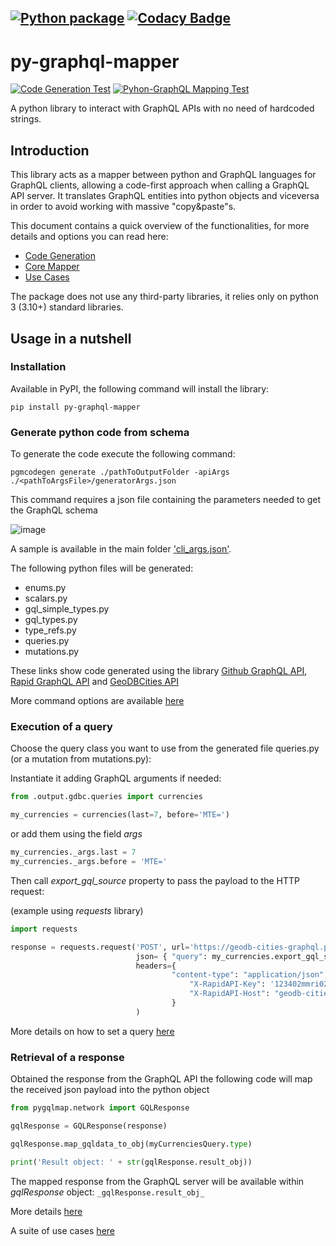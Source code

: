 [![Python package](https://github.com/dapalex/py-graphql-mapper/actions/workflows/python-package.yml/badge.svg)](https://github.com/dapalex/py-graphql-mapper/actions/workflows/python-package.yml)
[![Codacy Badge](https://app.codacy.com/project/badge/Grade/280533e425784f7da9ecb0f6e529886b)](https://www.codacy.com/gh/dapalex/py-graphql-mapper/dashboard?utm_source=github.com&amp;utm_medium=referral&amp;utm_content=dapalex/py-graphql-mapper&amp;utm_campaign=Badge_Grade)
--------------------------------------------------------------------------------
# py-graphql-mapper
[![Code Generation Test](https://github.com/dapalex/py-graphql-mapper/actions/workflows/test-codegen.yml/badge.svg)](https://github.com/dapalex/py-graphql-mapper/actions/workflows/test-codegen.yml)
[![Pyhon-GraphQL Mapping Test](https://github.com/dapalex/py-graphql-mapper/actions/workflows/test-map.yml/badge.svg)](https://github.com/dapalex/py-graphql-mapper/actions/workflows/test-map.yml)

A python library to interact with GraphQL APIs with no need of hardcoded strings.

## Introduction

This library acts as a mapper between python and GraphQL languages for GraphQL clients, allowing a code-first approach when calling a GraphQL API server.
It translates GraphQL entities into python objects and viceversa in order to avoid working with massive "copy&paste"s.

This document contains a quick overview of the functionalities, for more details and options you can read here:

* [Code Generation](https://github.com/dapalex/py-graphql-mapper/blob/develop/codegen/README.MD)
* [Core Mapper](https://github.com/dapalex/py-graphql-mapper/blob/develop/pygqlmap/README.MD)
* [Use Cases](https://github.com/dapalex/py-graphql-mapper/blob/develop/tests/README.MD)


The package does not use any third-party libraries, it relies only on python 3 (3.10+) standard libraries.


## Usage in a nutshell

### Installation

Available in PyPI, the following command will install the library:

```
pip install py-graphql-mapper
```


### Generate python code from schema

To generate the code execute the following command:

```
pgmcodegen generate ./pathToOutputFolder -apiArgs ./<pathToArgsFile>/generatorArgs.json
```

This command requires a json file containing the parameters needed to get the GraphQL schema

![image](https://github.com/dapalex/py-graphql-mapper/blob/develop/docs/cli_args_nutshell.png)

A sample is available in the main folder ['cli_args.json'](https://github.com/dapalex/py-graphql-mapper/blob/develop/cli_args.json).

The following python files will be generated:

* enums.py
* scalars.py
* gql_simple_types.py
* gql_types.py
* type_refs.py
* queries.py
* mutations.py

These links show code generated using the library [Github GraphQL API](https://github.com/dapalex/py-graphql-mapper/blob/develop/tests/output/github), [Rapid GraphQL API](https://github.com/dapalex/py-graphql-mapper/blob/develop/tests/output/rapidapi) and [GeoDBCities API](https://github.com/dapalex/py-graphql-mapper/blob/develop/tests/output/gdbc)

More command options are available [here](https://github.com/dapalex/py-graphql-mapper/blob/develop/codegen/README.MD#usage-via-command-line)


### Execution of a query

Choose the query class you want to use from the generated file queries.py (or a mutation from mutations.py):

Instantiate it adding GraphQL arguments if needed:
```python
from .output.gdbc.queries import currencies

my_currencies = currencies(last=7, before='MTE=')
```
or add them using the field _args_

```python
my_currencies._args.last = 7
my_currencies._args.before = 'MTE='
```
Then call _export_gql_source_ property to pass the payload to the HTTP request:

(example using _requests_ library)
```python
import requests

response = requests.request('POST', url='https://geodb-cities-graphql.p.rapidapi.com/',
                            json= { "query": my_currencies.export_gql_source },
                            headers={
                                    "content-type": "application/json",
                                        "X-RapidAPI-Key": '123402mmri02fni230iif32jr420',
                                        "X-RapidAPI-Host": "geodb-cities-graphql.p.rapidapi.com"
                                    }
                            )
```

More details on how to set a query [here](https://github.com/dapalex/py-graphql-mapper/blob/develop/pygqlmap/README.MD#creation-of-an-operation)


### Retrieval of a response

Obtained the response from the GraphQL API the following code will map the received json payload into the python object

```python
from pygqlmap.network import GQLResponse

gqlResponse = GQLResponse(response)

gqlResponse.map_gqldata_to_obj(myCurrenciesQuery.type)

print('Result object: ' + str(gqlResponse.result_obj))
```

The mapped response from the GraphQL server will be available within _gqlResponse_ object: `_gqlResponse.result_obj_`

More details [here](https://github.com/dapalex/py-graphql-mapper/blob/develop/pygqlmap/README.MD#parsing-of-a-response)


A suite of use cases [here](https://github.com/dapalex/py-graphql-mapper/blob/develop/tests/README.MD)
